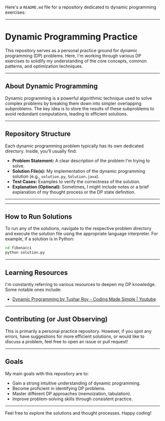 Here's a `README.md` file for a repository dedicated to dynamic programming exercises:

-----

# Dynamic Programming Practice

This repository serves as a personal practice ground for dynamic programming (DP) problems. Here, I'm working through various DP exercises to solidify my understanding of the core concepts, common patterns, and optimization techniques.

-----

## About Dynamic Programming

Dynamic programming is a powerful algorithmic technique used to solve complex problems by breaking them down into simpler overlapping subproblems. The key idea is to store the results of these subproblems to avoid redundant computations, leading to efficient solutions.

-----

## Repository Structure

Each dynamic programming problem typically has its own dedicated directory. Inside, you'll usually find:

  * **Problem Statement:** A clear description of the problem I'm trying to solve.
  * **Solution File(s):** My implementation of the dynamic programming solution (e.g., `solution.py`, `Solution.java`).
  * **Test Cases:** Examples to verify the correctness of the solution.
  * **Explanation (Optional):** Sometimes, I might include notes or a brief explanation of my thought process or the DP state definition.

-----
<!-- 
## Problems Tackled (So Far)

Here's a list of some of the dynamic programming problems I've worked on, along with the directory where you can find them:

  * **Fibonacci Sequence** (`fibonacci/`)
  * **Grid Traveler** (`grid_traveler/`)
  * **Can Sum** (`can_sum/`)
  * **How Sum** (`how_sum/`)
  * **Best Sum** (`best_sum/`)
  * **Can Construct** (`can_construct/`)
  * **Count Construct** (`count_construct/`)
  * **All Construct** (`all_construct/`)
  * **Longest Common Subsequence (LCS)** (`longest_common_subsequence/`)
  * **Knapsack Problem (0/1)** (`knapsack_01/`) 
-->

-----

## How to Run Solutions

To run any of the solutions, navigate to the respective problem directory and execute the solution file using the appropriate language interpreter. For example, if a solution is in Python:

```bash
cd fibonacci
python solution.py
```

-----

## Learning Resources

I'm constantly referring to various resources to deepen my DP knowledge. Some notable ones include:

  * [Dynamic Programming by Tushar Roy - Coding Made Simple | Youtube](https://www.youtube.com/playlist?list=PLrmLmBdmIlpsHaNTPP_jHHDx_os9ItYXr)

-----

## Contributing (or Just Observing)

This is primarily a personal practice repository. However, if you spot any errors, have suggestions for more efficient solutions, or would like to discuss a problem, feel free to open an issue or pull request\!

-----

## Goals

My main goals with this repository are to:

  * Gain a strong intuitive understanding of dynamic programming.
  * Become proficient in identifying DP problems.
  * Master different DP approaches (memoization, tabulation).
  * Improve problem-solving skills through consistent practice.

-----

Feel free to explore the solutions and thought processes. Happy coding\!